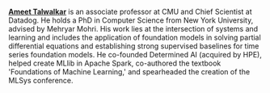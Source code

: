 [**Ameet Talwalkar**](https://www.cs.cmu.edu/~atalwalk/) is an associate professor at CMU and Chief Scientist at Datadog. He holds a PhD in Computer Science from New York University, advised by Mehryar Mohri. His work lies at the intersection of systems and learning and includes the application of foundation models in solving partial differential equations and establishing strong supervised baselines for time series foundation models. He co-founded Determined AI (acquired by HPE), helped create MLlib in Apache Spark, co-authored the textbook 'Foundations of Machine Learning,' and spearheaded the creation of the MLSys conference.
